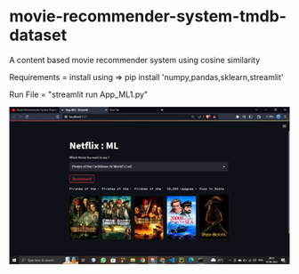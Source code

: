 # movie-recommender-system-tmdb-dataset
A content based movie recommender system using cosine similarity

Requirements = install using =>  pip install 'numpy,pandas,sklearn,streamlit'

Run File = "streamlit run App_ML1.py"

<img src="APP.png">
